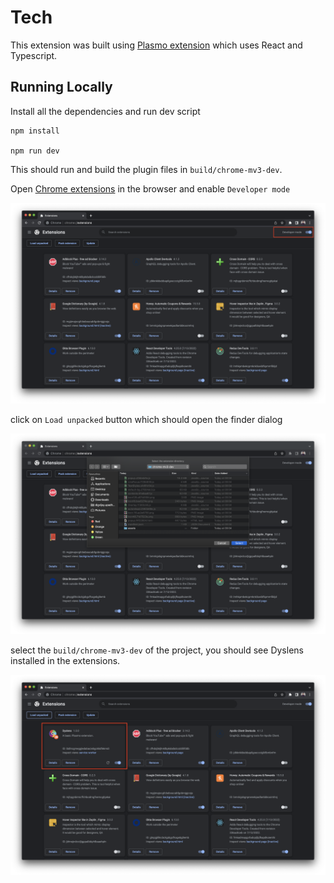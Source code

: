 # Tech
This extension was built using [Plasmo extension](https://docs.plasmo.com/) which uses React and Typescript.


## Running Locally
Install all the dependencies and run dev script
```
npm install

npm run dev
```

This should run and build the plugin files in `build/chrome-mv3-dev`.


Open [Chrome extensions](chrome://extensions/) in the browser and enable `Developer mode`

![Enable developer mode](./images/tech__htr-developer-mode.png)

click on `Load unpacked` button which should open the finder dialog

![Load plugin](./images/tech__htr-load-plugin.png)

select the `build/chrome-mv3-dev` of the project, you should see Dyslens installed in the extensions.

![Dyslens installed](./images/tech__htr-dyslens-installed.png)